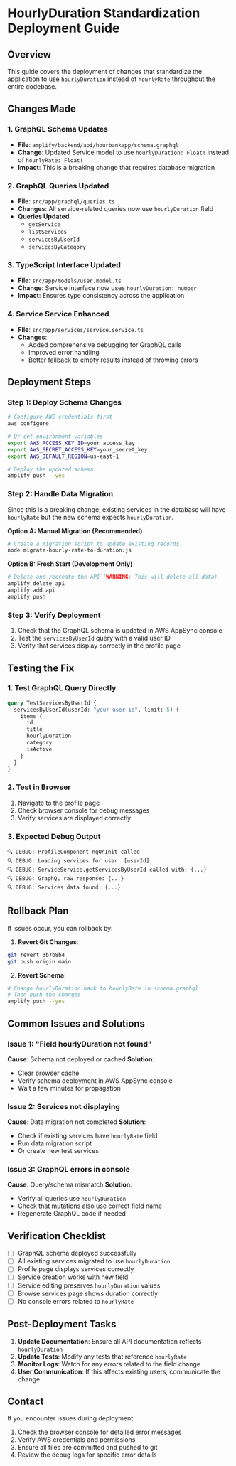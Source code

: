 # HourlyDuration Standardization Deployment Guide

## Overview
This guide covers the deployment of changes that standardize the application to use `hourlyDuration` instead of `hourlyRate` throughout the entire codebase.

## Changes Made

### 1. GraphQL Schema Updates
- **File**: `amplify/backend/api/hourbankapp/schema.graphql`
- **Change**: Updated Service model to use `hourlyDuration: Float!` instead of `hourlyRate: Float!`
- **Impact**: This is a breaking change that requires database migration

### 2. GraphQL Queries Updated
- **File**: `src/app/graphql/queries.ts`
- **Changes**: All service-related queries now use `hourlyDuration` field
- **Queries Updated**:
  - `getService`
  - `listServices`
  - `servicesByUserId`
  - `servicesByCategory`

### 3. TypeScript Interface Updated
- **File**: `src/app/models/user.model.ts`
- **Change**: Service interface now uses `hourlyDuration: number`
- **Impact**: Ensures type consistency across the application

### 4. Service Service Enhanced
- **File**: `src/app/services/service.service.ts`
- **Changes**: 
  - Added comprehensive debugging for GraphQL calls
  - Improved error handling
  - Better fallback to empty results instead of throwing errors

## Deployment Steps

### Step 1: Deploy Schema Changes
```bash
# Configure AWS credentials first
aws configure

# Or set environment variables
export AWS_ACCESS_KEY_ID=your_access_key
export AWS_SECRET_ACCESS_KEY=your_secret_key
export AWS_DEFAULT_REGION=us-east-1

# Deploy the updated schema
amplify push --yes
```

### Step 2: Handle Data Migration
Since this is a breaking change, existing services in the database will have `hourlyRate` but the new schema expects `hourlyDuration`.

**Option A: Manual Migration (Recommended)**
```bash
# Create a migration script to update existing records
node migrate-hourly-rate-to-duration.js
```

**Option B: Fresh Start (Development Only)**
```bash
# Delete and recreate the API (WARNING: This will delete all data)
amplify delete api
amplify add api
amplify push
```

### Step 3: Verify Deployment
1. Check that the GraphQL schema is updated in AWS AppSync console
2. Test the `servicesByUserId` query with a valid user ID
3. Verify that services display correctly in the profile page

## Testing the Fix

### 1. Test GraphQL Query Directly
```graphql
query TestServicesByUserId {
  servicesByUserId(userId: "your-user-id", limit: 5) {
    items {
      id
      title
      hourlyDuration
      category
      isActive
    }
  }
}
```

### 2. Test in Browser
1. Navigate to the profile page
2. Check browser console for debug messages
3. Verify services are displayed correctly

### 3. Expected Debug Output
```
🔍 DEBUG: ProfileComponent ngOnInit called
🔍 DEBUG: Loading services for user: [userId]
🔍 DEBUG: ServiceService.getServicesByUserId called with: {...}
🔍 DEBUG: GraphQL raw response: {...}
🔍 DEBUG: Services data found: {...}
```

## Rollback Plan

If issues occur, you can rollback by:

1. **Revert Git Changes**:
```bash
git revert 3b7b8b4
git push origin main
```

2. **Revert Schema**:
```bash
# Change hourlyDuration back to hourlyRate in schema.graphql
# Then push the changes
amplify push --yes
```

## Common Issues and Solutions

### Issue 1: "Field hourlyDuration not found"
**Cause**: Schema not deployed or cached
**Solution**: 
- Clear browser cache
- Verify schema deployment in AWS AppSync console
- Wait a few minutes for propagation

### Issue 2: Services not displaying
**Cause**: Data migration not completed
**Solution**:
- Check if existing services have `hourlyRate` field
- Run data migration script
- Or create new test services

### Issue 3: GraphQL errors in console
**Cause**: Query/schema mismatch
**Solution**:
- Verify all queries use `hourlyDuration`
- Check that mutations also use correct field name
- Regenerate GraphQL code if needed

## Verification Checklist

- [ ] GraphQL schema deployed successfully
- [ ] All existing services migrated to use `hourlyDuration`
- [ ] Profile page displays services correctly
- [ ] Service creation works with new field
- [ ] Service editing preserves `hourlyDuration` values
- [ ] Browse services page shows duration correctly
- [ ] No console errors related to `hourlyRate`

## Post-Deployment Tasks

1. **Update Documentation**: Ensure all API documentation reflects `hourlyDuration`
2. **Update Tests**: Modify any tests that reference `hourlyRate`
3. **Monitor Logs**: Watch for any errors related to the field change
4. **User Communication**: If this affects existing users, communicate the change

## Contact

If you encounter issues during deployment:
1. Check the browser console for detailed error messages
2. Verify AWS credentials and permissions
3. Ensure all files are committed and pushed to git
4. Review the debug logs for specific error details
